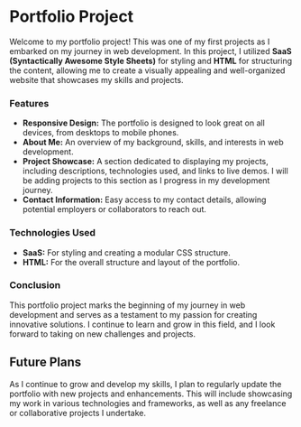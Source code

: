 # Portfolio Project


Welcome to my portfolio project! This was one of my first projects as I embarked on my journey in web development. In this project, I utilized **SaaS** **(Syntactically Awesome Style Sheets)** for styling and **HTML** for structuring the content, allowing me to create a visually appealing and well-organized website that showcases my skills and projects.


 ### Features

 - **Responsive Design:** The portfolio is designed to look great on all devices, from desktops to mobile phones.
 - **About Me:** An overview of my background, skills, and interests in web development.
 - **Project Showcase:** A section dedicated to displaying my projects, including descriptions, technologies used, and links to live demos. I will be adding projects to this section as I progress in my development journey.
 - **Contact Information:** Easy access to my contact details, allowing potential employers or collaborators to reach out.

### Technologies Used

- **SaaS:** For styling and creating a modular CSS structure.
- **HTML:** For the overall structure and layout of the portfolio.

### Conclusion

This portfolio project marks the beginning of my journey in web development and serves as a testament to my passion for creating innovative solutions. I continue to learn and grow in this field, and I look forward to taking on new challenges and projects.


## Future Plans

As I continue to grow and develop my skills, I plan to regularly update the portfolio with new projects and enhancements. This will include showcasing my work in various technologies and frameworks, as well as any freelance or collaborative projects I undertake.
